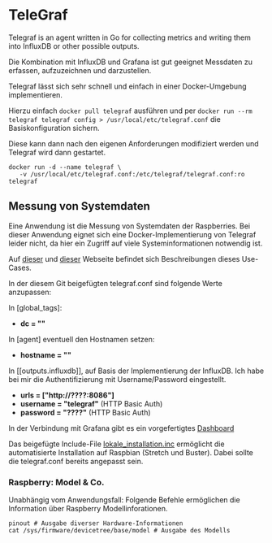 # TeleGraf

Telegraf is an agent written in Go for collecting metrics and writing them into InfluxDB or other possible outputs. 

Die Kombination mit InfluxDB und Grafana ist gut geeignet Messdaten zu erfassen, aufzuzeichnen und darzustellen.

Telegraf lässt sich sehr schnell und einfach in einer Docker-Umgebung implementieren.

Hierzu einfach ```docker pull telegraf``` ausführen und per ```docker run --rm telegraf telegraf config > /usr/local/etc/telegraf.conf``` die Basiskonfiguration sichern.

Diese kann dann nach den eigenen Anforderungen modifiziert werden und Telegraf wird dann gestartet.

```
docker run -d --name telegraf \
   -v /usr/local/etc/telegraf.conf:/etc/telegraf/telegraf.conf:ro telegraf
```

## Messung von Systemdaten

Eine Anwendung ist die Messung von Systemdaten der Raspberries. Bei dieser Anwendung eignet sich eine Docker-Implementierung von Telegraf leider nicht, da hier ein Zugriff auf viele Systeminformationen notwendig ist.

Auf [dieser](https://devconnected.com/how-to-setup-telegraf-influxdb-and-grafana-on-linux/#c_Install_Telegraf_as_a_service) und [dieser](https://angristan.xyz/2018/04/monitoring-telegraf-influxdb-grafana/) Webseite befindet sich Beschreibungen dieses Use-Cases.

In der diesem Git beigefügten telegraf.conf sind folgende Werte anzupassen:

In [global_tags]:

* **dc = "<?????>"**

In [agent] eventuell den Hostnamen setzen:

* **hostname = ""**
 
In [[outputs.influxdb]], auf Basis der Implementierung der InfluxDB. Ich habe bei mir die Authentifizierung mit Username/Password eingestellt.

* **urls = ["http://????:8086"]**
* **username = "telegraf"** (HTTP Basic Auth)
* **password = "????"** (HTTP Basic Auth)

In der Verbindung mit Grafana gibt es ein vorgefertigtes [Dashboard](https://grafana.com/grafana/dashboards/10578)

Das beigefügte Include-File [lokale_installation.inc](lokale_installation.inc) ermöglicht die automatisierte Installation auf Raspbian (Stretch und Buster). Dabei sollte die telegraf.conf bereits angepasst sein.


### Raspberry: Model & Co.
Unabhängig vom Anwendungsfall:
Folgende Befehle ermöglichen die Information über Raspberry Modellinforationen.

```
pinout # Ausgabe diverser Hardware-Informationen
cat /sys/firmware/devicetree/base/model # Ausgabe des Modells
```
